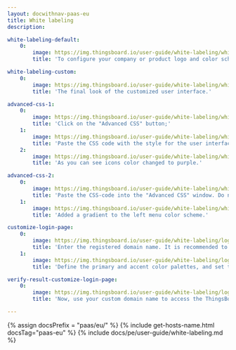 ```yaml
---
layout: docwithnav-paas-eu
title: White labeling
description:

white-labeling-default:
    0:
        image: https://img.thingsboard.io/user-guide/white-labeling/white-labeling-default.png
        title: 'To configure your company or product logo and color scheme, go to the "White labeling" page.'

white-labeling-custom:
    0:
        image: https://img.thingsboard.io/user-guide/white-labeling/white-labeling-custom.png
        title: 'The final look of the customized user interface.'

advanced-css-1:
    0:
        image: https://img.thingsboard.io/user-guide/white-labeling/white-labeling-advanced-css-1.png
        title: 'Click on the "Advanced CSS" button;'
    1:
        image: https://img.thingsboard.io/user-guide/white-labeling/white-labeling-advanced-css-2.png
        title: 'Paste the CSS code with the style for the user interface into the "Advanced CSS" pop-up window and click "Save". Then save all changes;'
    2:
        image: https://img.thingsboard.io/user-guide/white-labeling/white-labeling-advanced-css-3.png
        title: 'As you can see icons color changed to purple.'

advanced-css-2:
    0:
        image: https://img.thingsboard.io/user-guide/white-labeling/white-labeling-advanced-css-4.png
        title: 'Paste the CSS-code into the "Advanced CSS" window. Do not delete the previously added CSS code to keep the previous color scheme. Save all changes;'
    1:
        image: https://img.thingsboard.io/user-guide/white-labeling/white-labeling-advanced-css-5.png
        title: 'Added a gradient to the left menu color scheme.'

customize-login-page:
    0:
        image: https://img.thingsboard.io/user-guide/white-labeling/login-tab-1-paas-eu.png
        title: 'Enter the registered domain name. It is recommended to prevent usage of hostnames from headers of the request. Enter a custom application title, replace the default website icon and logo with your own;'
    1:
        image: https://img.thingsboard.io/user-guide/white-labeling/login-tab-2-paas-eu.png
        title: 'Define the primary and accent color palettes, and set the page background color. Once done, save the changes.'

verify-result-customize-login-page:
    0:
        image: https://img.thingsboard.io/user-guide/white-labeling/login-tab-3.png
        title: 'Now, use your custom domain name to access the ThingsBoard web interface login page and verify the result of your configuration.'

---
```


{% assign docsPrefix = "paas/eu/" %}
{% include get-hosts-name.html docsTag="paas-eu" %}
{% include docs/pe/user-guide/white-labeling.md %}